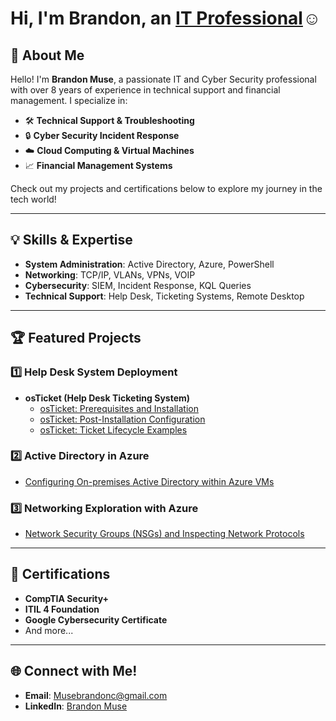 # <h1>Hi, I'm Brandon, an <a href="https://www.linkedin.com/in/brandoncmuse/">IT Professional</a>☺</h1>
  

## 🚀 About Me  

Hello! I'm **Brandon Muse**, a passionate IT and Cyber Security professional with over 8 years of experience in technical support and financial management. I specialize in:  
- 🛠️ **Technical Support & Troubleshooting**  
- 🔒 **Cyber Security Incident Response**  
- ☁️ **Cloud Computing & Virtual Machines**  
- 📈 **Financial Management Systems**  

Check out my projects and certifications below to explore my journey in the tech world!  

---

## 💡 Skills & Expertise  

- **System Administration**: Active Directory, Azure, PowerShell  
- **Networking**: TCP/IP, VLANs, VPNs, VOIP  
- **Cybersecurity**: SIEM, Incident Response, KQL Queries  
- **Technical Support**: Help Desk, Ticketing Systems, Remote Desktop  

---

## 🏆 Featured Projects  

### 1️⃣ **Help Desk System Deployment**  
- <b>osTicket (Help Desk Ticketing System)</b>
  - [osTicket: Prerequisites and Installation](https://github.com/DevMuseX/osticket-prereqs)
  - [osTicket: Post-Installation Configuration](https://github.com/DevMuseX/post-install-config)
  - [osTicket: Ticket Lifecycle Examples](https://github.com/DevMuseX/ticket-lifecycle) 

### 2️⃣ **Active Directory in Azure**  
  - [Configuring On-premises Active Directory within Azure VMs](https://github.com/DevMuseX/configure-ad/tree/main)


### 3️⃣ **Networking Exploration with Azure**  
- [Network Security Groups (NSGs) and Inspecting Network Protocols](https://github.com/joshmadakorcc/azure-network-protocols)

---

## 📜 Certifications  

- **CompTIA Security+**  
- **ITIL 4 Foundation**  
- **Google Cybersecurity Certificate**  
- And more...  

---

## 🌐 Connect with Me!  

- **Email**: [Musebrandonc@gmail.com](mailto:Musebrandonc@gmail.com)  
- **LinkedIn**: [Brandon Muse](https://www.linkedin.com/in/brandoncmuse/)  
